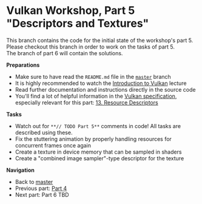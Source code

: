 # Vulkan Workshop, Part 5 "Descriptors and Textures"

This branch contains the code for the initial state of the workshop's part 5.     
Please checkout this branch in order to work on the tasks of part 5.    
The branch of part 6 will contain the solutions.

**Preparations** 
* Make sure to have read the `README.md` file in the [`master`](https://github.com/cg-tuwien/VulkanWorkshop) branch
* It is highly recommended to watch the [Introduction to Vulkan](https://youtu.be/ZWV6zvKe9Hc) lecture 
* Read further documentation and instructions directly in the source code
* You'll find a lot of helpful information in the [Vulkan specification](https://www.khronos.org/registry/vulkan/specs/1.2-extensions/html/vkspec.html), especially relevant for this part: [13. Resource Descriptors](https://www.khronos.org/registry/vulkan/specs/1.2-extensions/html/vkspec.html#descriptorsets)

**Tasks**
* Watch out for `**// TODO Part 5**` comments in code! All tasks are described using these.
* Fix the stuttering animation by properly handling resources for concurrent frames once again
* Create a texture in device memory that can be sampled in shaders
* Create a "combined image sampler"-type descriptor for the texture

**Navigation**
* Back to [master](https://github.com/cg-tuwien/VulkanWorkshop)
* Previous part: [Part 4](https://github.com/cg-tuwien/VulkanWorkshop/tree/part4)
* Next part: Part 6 TBD
